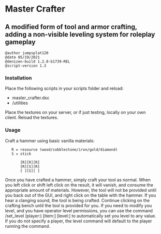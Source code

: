 # Master Crafter
## A modified form of tool and armor crafting, adding a non-visible leveling system for roleplay gameplay

```
@author jumpsplat120
@date 05/19/2021
@denizen-build 1.2.0-b1739-REL
@script-version 1.3
```

### Installation
Place the following scripts in your scripts folder and reload:
   * master_crafter.dsc
   * /utilities

Place the textures on your server, or if just testing, locally on your own client. Reload the textures.

### Usage
Craft a hammer using basic vanilla materials:
```
   R = resource (wood/cobblestone/iron/gold/diamond)
   S = stick

       [R][R][R]
       [R][S][R]
       [ ][S][ ]
```
Once you have crafted a hammer, simply craft your tool as normal. When you left click or shift left click on the result, it will vanish, and consume the appropriate amount of materials. However, the tool will not be provided until you back out of the GUI, and right click on the table with the hammer. If you hear a clanging sound, the tool is being crafted. Continue clicking on the crafting bench until the tool is provided for you. If you need to modify you level, and you have operator level permissions, you can use the command /set_level (player:<name>) [item:<name>] [level:<number>] to automatically set you level to any value. If you do not specify a player, the level command will default to the player running the command.

